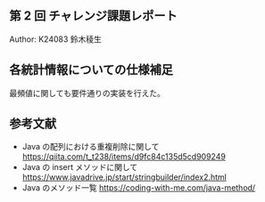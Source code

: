 ## 第 2 回 チャレンジ課題レポート

Author: K24083 鈴木稜生

## 各統計情報についての仕様補足

最頻値に関しても要件通りの実装を行えた｡

## 参考文献

- Java の配列における重複削除に関して https://qiita.com/t_t238/items/d9fc84c135d5cd909249
- Java の insert メソッドに関して https://www.javadrive.jp/start/stringbuilder/index2.html
- Java のメソッド一覧 https://coding-with-me.com/java-method/
